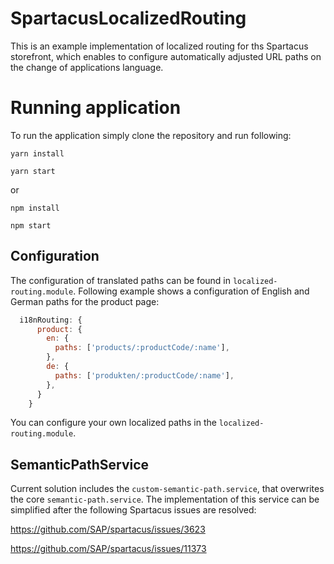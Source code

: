 # SpartacusLocalizedRouting

This is an example implementation of localized routing for ths Spartacus storefront, which enables to configure automatically adjusted URL paths on the change of applications language.

# Running application

To run the application simply clone the repository and run following:

`yarn install`

`yarn start`

or

`npm install`

`npm start`

## Configuration

The configuration of translated paths can be found in `localized-routing.module`. Following example shows a configuration of English and German paths for the product page:

```javascript
  i18nRouting: {
      product: {
        en: {
          paths: ['products/:productCode/:name'],
        },
        de: {
          paths: ['produkten/:productCode/:name'],
        },
      }
    }
```

You can configure your own localized paths in the `localized-routing.module`.

## SemanticPathService

Current solution includes the `custom-semantic-path.service`, that overwrites the core `semantic-path.service`. The implementation of this service can be simplified after the following Spartacus issues are resolved:

https://github.com/SAP/spartacus/issues/3623

https://github.com/SAP/spartacus/issues/11373
